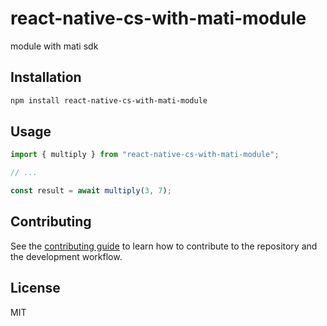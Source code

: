 # react-native-cs-with-mati-module

module with mati sdk

## Installation

```sh
npm install react-native-cs-with-mati-module
```

## Usage

```js
import { multiply } from "react-native-cs-with-mati-module";

// ...

const result = await multiply(3, 7);
```

## Contributing

See the [contributing guide](CONTRIBUTING.md) to learn how to contribute to the repository and the development workflow.

## License

MIT

